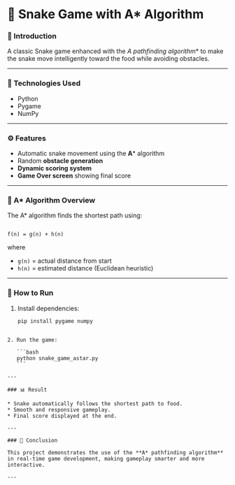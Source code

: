
# 🐍 Snake Game with A* Algorithm

### 🎯 Introduction
A classic Snake game enhanced with the **A* pathfinding algorithm** to make the snake move intelligently toward the food while avoiding obstacles.

---

### 🧠 Technologies Used
- Python  
- Pygame  
- NumPy  

---

### ⚙️ Features
- Automatic snake movement using the **A*** algorithm  
- Random **obstacle generation**  
- **Dynamic scoring system**  
- **Game Over screen** showing final score  

---

### 🧩 A* Algorithm Overview
The A* algorithm finds the shortest path using:
```

f(n) = g(n) + h(n)

````
where  
- `g(n)` = actual distance from start  
- `h(n)` = estimated distance (Euclidean heuristic)

---

### 🚀 How to Run
1. Install dependencies:
   ```bash
   pip install pygame numpy
````

2. Run the game:

   ```bash
   python snake_game_astar.py
   ```

---

### 📊 Result

* Snake automatically follows the shortest path to food.
* Smooth and responsive gameplay.
* Final score displayed at the end.

---

### 🏁 Conclusion

This project demonstrates the use of the **A* pathfinding algorithm** in real-time game development, making gameplay smarter and more interactive.

---

